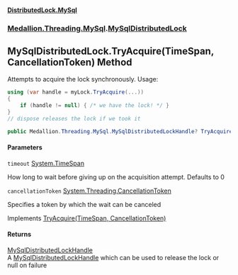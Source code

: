 #### [DistributedLock.MySql](README.md 'README')
### [Medallion.Threading.MySql](Medallion.Threading.MySql.md 'Medallion.Threading.MySql').[MySqlDistributedLock](MySqlDistributedLock.md 'Medallion.Threading.MySql.MySqlDistributedLock')

## MySqlDistributedLock.TryAcquire(TimeSpan, CancellationToken) Method

Attempts to acquire the lock synchronously. Usage:   
  
```csharp  
using (var handle = myLock.TryAcquire(...))  
{  
    if (handle != null) { /* we have the lock! */ }  
}  
// dispose releases the lock if we took it  
```

```csharp
public Medallion.Threading.MySql.MySqlDistributedLockHandle? TryAcquire(System.TimeSpan timeout=default(System.TimeSpan), System.Threading.CancellationToken cancellationToken=default(System.Threading.CancellationToken));
```
#### Parameters

<a name='Medallion.Threading.MySql.MySqlDistributedLock.TryAcquire(System.TimeSpan,System.Threading.CancellationToken).timeout'></a>

`timeout` [System.TimeSpan](https://docs.microsoft.com/en-us/dotnet/api/System.TimeSpan 'System.TimeSpan')

How long to wait before giving up on the acquisition attempt. Defaults to 0

<a name='Medallion.Threading.MySql.MySqlDistributedLock.TryAcquire(System.TimeSpan,System.Threading.CancellationToken).cancellationToken'></a>

`cancellationToken` [System.Threading.CancellationToken](https://docs.microsoft.com/en-us/dotnet/api/System.Threading.CancellationToken 'System.Threading.CancellationToken')

Specifies a token by which the wait can be canceled

Implements [TryAcquire(TimeSpan, CancellationToken)](https://github.com/madelson/DistributedLock/tree/default-documentation/docs/api/DistributedLock.Core/IDistributedLock.TryAcquire.GcM73KNvUAY5aoOOhgln1g.md 'Medallion.Threading.IDistributedLock.TryAcquire(System.TimeSpan,System.Threading.CancellationToken)')

#### Returns
[MySqlDistributedLockHandle](MySqlDistributedLockHandle.md 'Medallion.Threading.MySql.MySqlDistributedLockHandle')  
A [MySqlDistributedLockHandle](MySqlDistributedLockHandle.md 'Medallion.Threading.MySql.MySqlDistributedLockHandle') which can be used to release the lock or null on failure